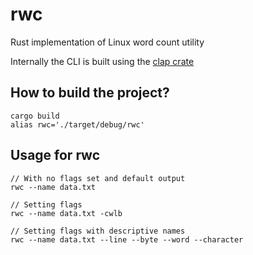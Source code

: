 # rwc
Rust implementation of Linux word count utility

Internally the CLI is built using the [clap crate](https://docs.rs/clap/latest/clap/index.html)

## How to build the project?
```
cargo build
alias rwc='./target/debug/rwc'
```

## Usage for rwc
```
// With no flags set and default output
rwc --name data.txt

// Setting flags
rwc --name data.txt -cwlb

// Setting flags with descriptive names
rwc --name data.txt --line --byte --word --character
```